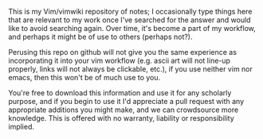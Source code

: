 This is my Vim/vimwiki repository of notes; I occasionally type things here that are relevant to my work once I've searched for the answer and would like to avoid searching again. Over time, it's become a part of my workflow, and perhaps it might be of use to others (perhaps not?).

Perusing this repo on github will not give you the same experience as incorporating it into your vim workflow (e.g. ascii art will not line-up properly, links will not always be clickable, etc.), if you use neither vim nor emacs, then this won't be of much use to you.

You're free to download this information and use it for any scholarly purpose, and if you begin to use it I'd appreciate a pull request with any appropriate additions you might make, and we can crowdsource more knowledge. This is offered with no warranty, liability or responsibility implied.
